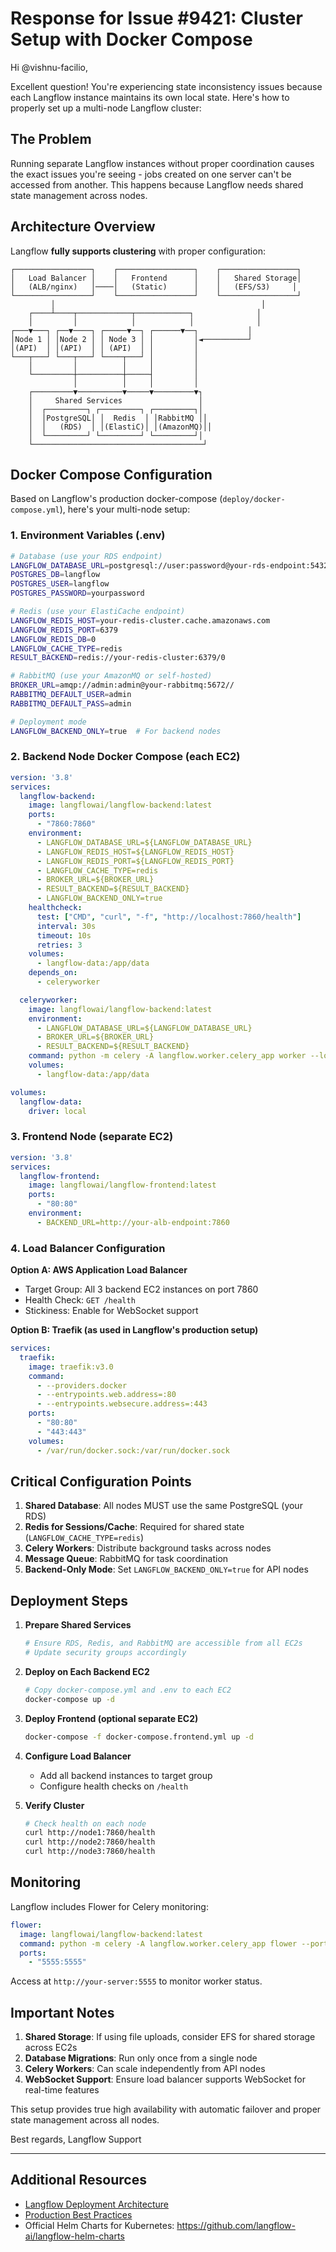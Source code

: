 # Response for Issue #9421: Cluster Setup with Docker Compose

Hi @vishnu-facilio,

Excellent question! You're experiencing state inconsistency issues because each Langflow instance maintains its own local state. Here's how to properly set up a multi-node Langflow cluster:

## The Problem

Running separate Langflow instances without proper coordination causes the exact issues you're seeing - jobs created on one server can't be accessed from another. This happens because Langflow needs shared state management across nodes.

## Architecture Overview

Langflow **fully supports clustering** with proper configuration:

```
┌─────────────────┐    ┌─────────────────┐    ┌─────────────────┐
│   Load Balancer │    │   Frontend      │    │   Shared Storage│
│   (ALB/nginx)   │────│   (Static)      │    │   (EFS/S3)     │
└─────────────────┘    └─────────────────┘    └─────────────────┘
         │                                              │
    ┌────┴────┬────────────┬────────────┐              │
    │         │            │            │              │
┌───▼───┐ ┌──▼────┐ ┌─────▼──┐ ┌──────▼──┐           │
│Node 1 │ │Node 2 │ │ Node 3 │ │         │◄──────────┘
│(API)  │ │(API)  │ │ (API)  │ │         │
└───┬───┘ └───┬───┘ └────┬───┘ │         │
    │         │          │     │         │
    └─────────┼──────────┼─────┤         │
              │          │     │         │
    ┌─────────▼──────────▼─────▼─────────▼┐
    │     Shared Services                 │
    │  ┌─────────┐ ┌─────────┐ ┌─────────┐│
    │  │PostgreSQL│ │  Redis  │ │RabbitMQ ││
    │  │   (RDS)  │ │(ElastiC)│ │(AmazonMQ)││
    │  └─────────┘ └─────────┘ └─────────┘│
    └──────────────────────────────────────┘
```

## Docker Compose Configuration

Based on Langflow's production docker-compose (`deploy/docker-compose.yml`), here's your multi-node setup:

### 1. Environment Variables (.env)
```bash
# Database (use your RDS endpoint)
LANGFLOW_DATABASE_URL=postgresql://user:password@your-rds-endpoint:5432/langflow
POSTGRES_DB=langflow
POSTGRES_USER=langflow
POSTGRES_PASSWORD=yourpassword

# Redis (use your ElastiCache endpoint)
LANGFLOW_REDIS_HOST=your-redis-cluster.cache.amazonaws.com
LANGFLOW_REDIS_PORT=6379
LANGFLOW_REDIS_DB=0
LANGFLOW_CACHE_TYPE=redis
RESULT_BACKEND=redis://your-redis-cluster:6379/0

# RabbitMQ (use your AmazonMQ or self-hosted)
BROKER_URL=amqp://admin:admin@your-rabbitmq:5672//
RABBITMQ_DEFAULT_USER=admin
RABBITMQ_DEFAULT_PASS=admin

# Deployment mode
LANGFLOW_BACKEND_ONLY=true  # For backend nodes
```

### 2. Backend Node Docker Compose (each EC2)
```yaml
version: '3.8'
services:
  langflow-backend:
    image: langflowai/langflow-backend:latest
    ports:
      - "7860:7860"
    environment:
      - LANGFLOW_DATABASE_URL=${LANGFLOW_DATABASE_URL}
      - LANGFLOW_REDIS_HOST=${LANGFLOW_REDIS_HOST}
      - LANGFLOW_REDIS_PORT=${LANGFLOW_REDIS_PORT}
      - LANGFLOW_CACHE_TYPE=redis
      - BROKER_URL=${BROKER_URL}
      - RESULT_BACKEND=${RESULT_BACKEND}
      - LANGFLOW_BACKEND_ONLY=true
    healthcheck:
      test: ["CMD", "curl", "-f", "http://localhost:7860/health"]
      interval: 30s
      timeout: 10s
      retries: 3
    volumes:
      - langflow-data:/app/data
    depends_on:
      - celeryworker

  celeryworker:
    image: langflowai/langflow-backend:latest
    environment:
      - LANGFLOW_DATABASE_URL=${LANGFLOW_DATABASE_URL}
      - BROKER_URL=${BROKER_URL}
      - RESULT_BACKEND=${RESULT_BACKEND}
    command: python -m celery -A langflow.worker.celery_app worker --loglevel=INFO --concurrency=2 -n worker@%h -P eventlet
    volumes:
      - langflow-data:/app/data

volumes:
  langflow-data:
    driver: local
```

### 3. Frontend Node (separate EC2)
```yaml
version: '3.8'
services:
  langflow-frontend:
    image: langflowai/langflow-frontend:latest
    ports:
      - "80:80"
    environment:
      - BACKEND_URL=http://your-alb-endpoint:7860
```

### 4. Load Balancer Configuration

**Option A: AWS Application Load Balancer**
- Target Group: All 3 backend EC2 instances on port 7860
- Health Check: `GET /health`
- Stickiness: Enable for WebSocket support

**Option B: Traefik (as used in Langflow's production setup)**
```yaml
services:
  traefik:
    image: traefik:v3.0
    command:
      - --providers.docker
      - --entrypoints.web.address=:80
      - --entrypoints.websecure.address=:443
    ports:
      - "80:80"
      - "443:443"
    volumes:
      - /var/run/docker.sock:/var/run/docker.sock
```

## Critical Configuration Points

1. **Shared Database**: All nodes MUST use the same PostgreSQL (your RDS)
2. **Redis for Sessions/Cache**: Required for shared state (`LANGFLOW_CACHE_TYPE=redis`)
3. **Celery Workers**: Distribute background tasks across nodes
4. **Message Queue**: RabbitMQ for task coordination
5. **Backend-Only Mode**: Set `LANGFLOW_BACKEND_ONLY=true` for API nodes

## Deployment Steps

1. **Prepare Shared Services**
   ```bash
   # Ensure RDS, Redis, and RabbitMQ are accessible from all EC2s
   # Update security groups accordingly
   ```

2. **Deploy on Each Backend EC2**
   ```bash
   # Copy docker-compose.yml and .env to each EC2
   docker-compose up -d
   ```

3. **Deploy Frontend (optional separate EC2)**
   ```bash
   docker-compose -f docker-compose.frontend.yml up -d
   ```

4. **Configure Load Balancer**
   - Add all backend instances to target group
   - Configure health checks on `/health`

5. **Verify Cluster**
   ```bash
   # Check health on each node
   curl http://node1:7860/health
   curl http://node2:7860/health
   curl http://node3:7860/health
   ```

## Monitoring

Langflow includes Flower for Celery monitoring:
```yaml
flower:
  image: langflowai/langflow-backend:latest
  command: python -m celery -A langflow.worker.celery_app flower --port=5555
  ports:
    - "5555:5555"
```

Access at `http://your-server:5555` to monitor worker status.

## Important Notes

1. **Shared Storage**: If using file uploads, consider EFS for shared storage across EC2s
2. **Database Migrations**: Run only once from a single node
3. **Celery Workers**: Can scale independently from API nodes
4. **WebSocket Support**: Ensure load balancer supports WebSocket for real-time features

This setup provides true high availability with automatic failover and proper state management across all nodes.

Best regards,
Langflow Support

---

## Additional Resources

- [Langflow Deployment Architecture](https://docs.langflow.org/deployment-architecture)
- [Production Best Practices](https://docs.langflow.org/deployment-prod-best-practices)
- Official Helm Charts for Kubernetes: https://github.com/langflow-ai/langflow-helm-charts